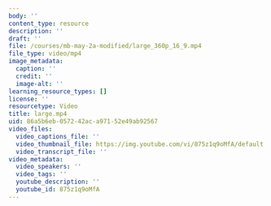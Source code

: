 ```yaml
---
body: ''
content_type: resource
description: ''
draft: ''
file: /courses/mb-may-2a-modified/large_360p_16_9.mp4
file_type: video/mp4
image_metadata:
  caption: ''
  credit: ''
  image-alt: ''
learning_resource_types: []
license: ''
resourcetype: Video
title: large.mp4
uid: 86a5b6eb-0572-42ac-a971-52e49ab92567
video_files:
  video_captions_file: ''
  video_thumbnail_file: https://img.youtube.com/vi/875z1q9oMfA/default.jpg
  video_transcript_file: ''
video_metadata:
  video_speakers: ''
  video_tags: ''
  youtube_description: ''
  youtube_id: 875z1q9oMfA
---
```

